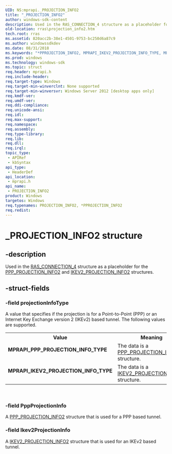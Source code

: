 ```yaml
---
UID: NS:mprapi._PROJECTION_INFO2
title: "_PROJECTION_INFO2"
author: windows-sdk-content
description: Used in the RAS_CONNECTION_4 structure as a placeholder for the PPP_PROJECTION_INFO2 and IKEV2_PROJECTION_INFO2 structures.
old-location: rras\projection_info2.htm
tech.root: rras
ms.assetid: 820acc2b-38e1-4501-9753-bc250d6a87c9
ms.author: windowssdkdev
ms.date: 08/31/2018
ms.keywords: "*PPROJECTION_INFO2, MPRAPI_IKEV2_PROJECTION_INFO_TYPE, MPRAPI_PPP_PROJECTION_INFO_TYPE, PPROJECTION_INFO2, PPROJECTION_INFO2 structure pointer [RAS], PROJECTION_INFO2, PROJECTION_INFO2 structure [RAS], _PROJECTION_INFO2, mprapi/PPROJECTION_INFO2, mprapi/PROJECTION_INFO2, rras.projection_info2"
ms.prod: windows
ms.technology: windows-sdk
ms.topic: struct
req.header: mprapi.h
req.include-header: 
req.target-type: Windows
req.target-min-winverclnt: None supported
req.target-min-winversvr: Windows Server 2012 [desktop apps only]
req.kmdf-ver: 
req.umdf-ver: 
req.ddi-compliance: 
req.unicode-ansi: 
req.idl: 
req.max-support: 
req.namespace: 
req.assembly: 
req.type-library: 
req.lib: 
req.dll: 
req.irql: 
topic_type:
 - APIRef
 - kbSyntax
api_type:
 - HeaderDef
api_location:
 - mprapi.h
api_name:
 - PROJECTION_INFO2
product: Windows
targetos: Windows
req.typenames: PROJECTION_INFO2, *PPROJECTION_INFO2
req.redist: 
---
```


# _PROJECTION_INFO2 structure


## -description


Used in the <a href="https://msdn.microsoft.com/b7cd637d-45ad-4e4c-b5b2-e85b142375ff">RAS_CONNECTION_4</a> structure as a placeholder for the <a href="https://msdn.microsoft.com/273af594-66f1-4d51-b597-3f09ee5c66cb">PPP_PROJECTION_INFO2</a> and <a href="https://msdn.microsoft.com/577a276e-e2f4-46d6-ae0b-2ba0f0bac67f">IKEV2_PROJECTION_INFO2</a> structures.


## -struct-fields




### -field projectionInfoType

A value that specifies if the projection is for a Point-to-Point (PPP) or an Internet Key Exchange version 2 (IKEv2) based tunnel. The following values are supported.

<table>
<tr>
<th>Value</th>
<th>Meaning</th>
</tr>
<tr>
<td width="40%"><a id="MPRAPI_PPP_PROJECTION_INFO_TYPE"></a><a id="mprapi_ppp_projection_info_type"></a><dl>
<dt><b>MPRAPI_PPP_PROJECTION_INFO_TYPE</b></dt>
</dl>
</td>
<td width="60%">
The data is a <a href="https://msdn.microsoft.com/273af594-66f1-4d51-b597-3f09ee5c66cb">PPP_PROJECTION_INFO2</a> structure.

</td>
</tr>
<tr>
<td width="40%"><a id="MPRAPI_IKEV2_PROJECTION_INFO_TYPE"></a><a id="mprapi_ikev2_projection_info_type"></a><dl>
<dt><b>MPRAPI_IKEV2_PROJECTION_INFO_TYPE</b></dt>
</dl>
</td>
<td width="60%">
The data is a <a href="https://msdn.microsoft.com/577a276e-e2f4-46d6-ae0b-2ba0f0bac67f">IKEV2_PROJECTION_INFO2</a> structure.

</td>
</tr>
</table>
 


### -field PppProjectionInfo

A <a href="https://msdn.microsoft.com/273af594-66f1-4d51-b597-3f09ee5c66cb">PPP_PROJECTION_INFO2</a> structure that is used for a PPP based tunnel.


### -field Ikev2ProjectionInfo

A <a href="https://msdn.microsoft.com/577a276e-e2f4-46d6-ae0b-2ba0f0bac67f">IKEV2_PROJECTION_INFO2</a> structure that is used for an IKEv2 based tunnel.

